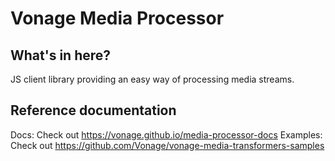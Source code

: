# Vonage Media Processor

## What's in here?

JS client library providing an easy way of processing media streams.

## Reference documentation

Docs: Check out https://vonage.github.io/media-processor-docs
Examples: Check out https://github.com/Vonage/vonage-media-transformers-samples
